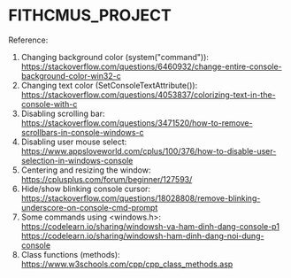 # FITHCMUS_PROJECT
Reference:
1. Changing background color (system("command")): 
https://stackoverflow.com/questions/6460932/change-entire-console-background-color-win32-c
2. Changing text color (SetConsoleTextAttribute()): 
https://stackoverflow.com/questions/4053837/colorizing-text-in-the-console-with-c
3. Disabling scrolling bar: 
https://stackoverflow.com/questions/3471520/how-to-remove-scrollbars-in-console-windows-c
4. Disabling user mouse select:
https://www.appsloveworld.com/cplus/100/376/how-to-disable-user-selection-in-windows-console
5. Centering and resizing the window:
https://cplusplus.com/forum/beginner/127593/
6. Hide/show blinking console cursor:
https://stackoverflow.com/questions/18028808/remove-blinking-underscore-on-console-cmd-prompt
7. Some commands using <windows.h>:
https://codelearn.io/sharing/windowsh-va-ham-dinh-dang-console-p1
https://codelearn.io/sharing/windowsh-ham-dinh-dang-noi-dung-console
8. Class functions (methods):
https://www.w3schools.com/cpp/cpp_class_methods.asp
